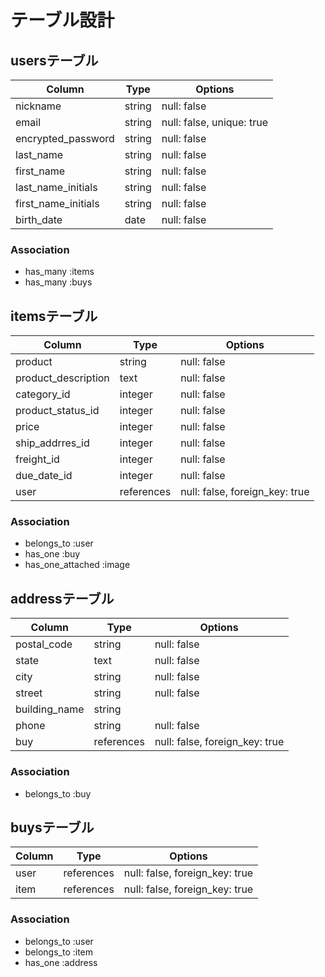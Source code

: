 # テーブル設計

## usersテーブル

| Column              | Type   | Options                   |
| ------------------- | ------ | ------------------------- |
| nickname            | string | null: false               |
| email               | string | null: false, unique: true |
| encrypted_password  | string | null: false               |
| last_name           | string | null: false               |
| first_name          | string | null: false               |
| last_name_initials  | string | null: false               |
| first_name_initials | string | null: false               |
| birth_date          | date   | null: false               |

### Association
- has_many :items
- has_many :buys


## itemsテーブル

| Column              | Type       | Options     |
| ------------------- | -----------| ----------- |
| product             | string     | null: false |
| product_description | text       | null: false |
| category_id         | integer    | null: false |
| product_status_id   | integer    | null: false |
| price               | integer    | null: false |
| ship_addrres_id     | integer    | null: false |
| freight_id          | integer    | null: false |
| due_date_id         | integer    | null: false |
| user                | references | null: false, foreign_key: true |

### Association
- belongs_to :user
- has_one :buy
- has_one_attached :image

## addressテーブル

| Column              | Type       | Options     |
| ------------------- | -----------| ----------- |
| postal_code         | string     | null: false |
| state               | text       | null: false |
| city                | string     | null: false |
| street              | string     | null: false |
| building_name       | string     |             |
| phone               | string     | null: false |
| buy                 | references | null: false, foreign_key: true |

### Association

- belongs_to :buy

## buysテーブル

| Column              | Type       | Options                        |
| ------------------- | -----------| ------------------------------ |
| user                | references | null: false, foreign_key: true |
| item                | references | null: false, foreign_key: true |

### Association

- belongs_to :user
- belongs_to :item
- has_one :address